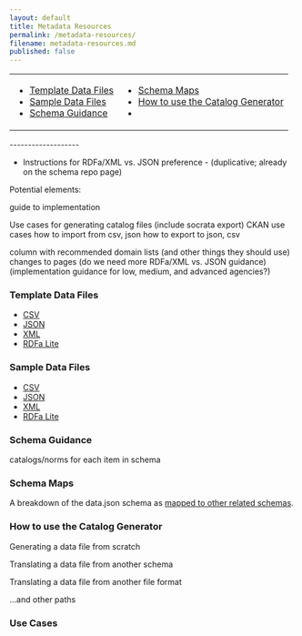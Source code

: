 ```yaml
---
layout: default
title: Metadata Resources
permalink: /metadata-resources/
filename: metadata-resources.md
published: false
---
```


<table width="60%">
<b><tr><td><ul>
<li><a href="#template">Template Data Files</a></li>
<li><a href="#sample">Sample Data Files</a></li>
<li><a href="#guidance">Schema Guidance</a></li>
</ul></td>
<td><ul>
<li><a href="#maps">Schema Maps</a></li>
<li><a href="#generator">How to use the Catalog Generator</a></li>
<li><a href=""></a></li>
</ul></td></tr></b>
</table>
-------------------

* Instructions for RDFa/XML vs. JSON preference - (duplicative; already on the schema repo page)

Potential elements:

guide to implementation

Use cases for generating catalog files (include socrata export)
CKAN use cases
how to import from csv, json
how to export to json, csv

column with recommended domain lists (and other things they should use)
changes to pages 
(do we need more RDFa/XML vs. JSON guidance)
(implementation guidance for low, medium, and advanced agencies?)



### Template Data Files<a id="template" />[ ]()
* [CSV]()
* [JSON]()
* [XML]()
* [RDFa Lite]()


### Sample Data Files<a id="sample" />[ ]()
* [CSV]()
* [JSON]()
* [XML]()
* [RDFa Lite]()

### Schema Guidance<a id="guidance" />[ ]()

catalogs/norms for each item in schema

### Schema Maps<a id="maps" />[ ]()

A breakdown of the data.json schema as [mapped to other related schemas]().  

### How to use the Catalog Generator<a id="generator" />[ ]()

Generating a data file from scratch

Translating a data file from another schema

Translating a data file from another file format 

 ...and other paths
 
 
 ### Use Cases 
 
 
 
 
 
 
 
 